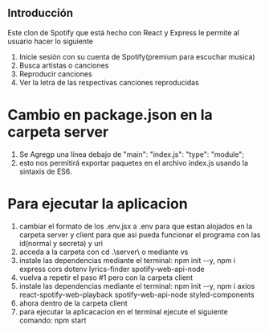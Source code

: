 
## Introducción

Este clon de Spotify que está hecho con React y Express le permite al usuario hacer lo siguiente

1. Inicie sesión con su cuenta de Spotify(premium para escuchar musica)
2. Busca artistas o canciones
3. Reproducir canciones
4. Ver la letra de las respectivas canciones reproducidas

# Cambio en package.json en la carpeta server 

1. Se Agregp una línea debajo de "main": "index.js": "type": "module";
2. esto nos permitirá exportar paquetes en el archivo index.js usando la sintaxis de ES6.

# Para ejecutar la aplicacion 
1. cambiar el formato de los .env.jsx a .env para que estan alojados en la carpeta server y client para  que asi pueda funcionar el programa con las id(normal y secreta) y uri
2. acceda a la carpeta con cd .\server\ o mediante vs
3. instale las dependencias mediante el terminal: npm init --y, npm i express cors dotenv lyrics-finder spotify-web-api-node
4. vuelva a repetir el paso #1 pero con la carpeta client
5. instale las dependencias mediante el terminal: npm init --y, npm i axios react-spotify-web-playback spotify-web-api-node styled-components
6. ahora dentro de la carpeta client 
7. para ejecutar la aplicacacion en el terminal ejecute el siguiente comando: npm start
